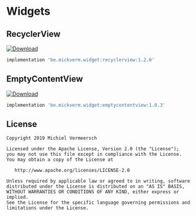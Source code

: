 Widgets
=======

RecyclerView
-----------
[ ![Download](https://api.bintray.com/packages/mickverm/maven/RecyclerView/images/download.svg) ](https://bintray.com/mickverm/maven/RecyclerView/_latestVersion)

````groovy
implementation 'be.mickverm.widget:recyclerview:1.2.0'
````

EmptyContentView
----------------
[ ![Download](https://api.bintray.com/packages/mickverm/maven/EmptyContentView/images/download.svg) ](https://bintray.com/mickverm/maven/EmptyContentView/_latestVersion)

````groovy
implementation 'be.mickverm.widget:emptycontentview:1.0.3'
````

License
-------

    Copyright 2019 Michiel Vermeersch

    Licensed under the Apache License, Version 2.0 (the "License");
    you may not use this file except in compliance with the License.
    You may obtain a copy of the License at

       http://www.apache.org/licenses/LICENSE-2.0

    Unless required by applicable law or agreed to in writing, software
    distributed under the License is distributed on an "AS IS" BASIS,
    WITHOUT WARRANTIES OR CONDITIONS OF ANY KIND, either express or implied.
    See the License for the specific language governing permissions and
    limitations under the License.

